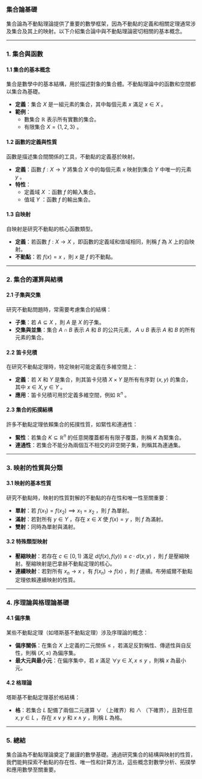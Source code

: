 ### 集合論基礎  

集合論為不動點理論提供了重要的數學框架，因為不動點的定義和相關定理通常涉及集合及其上的映射。以下介紹集合論中與不動點理論密切相關的基本概念。

---

### **1. 集合與函數**

#### **1.1 集合的基本概念**  
集合是數學中的基本結構，用於描述對象的集合體。不動點理論中的函數和空間都以集合為基礎。  
- **定義**：集合  $`X`$  是一組元素的集合，其中每個元素  $`x`$  滿足  $`x \in X`$ 。  
- **範例**：  
  - 數集合  $`\mathbb{R}`$  表示所有實數的集合。  
  - 有限集合  $`X = \{1, 2, 3\}`$ 。  

#### **1.2 函數的定義與性質**  
函數是描述集合間關係的工具，不動點的定義基於映射。  
- **定義**：函數  $`f: X \to Y`$  將集合  $`X`$  中的每個元素  $`x`$  映射到集合  $`Y`$  中唯一的元素  $`y`$ 。  
- **特性**：  
  - 定義域  $`X`$ ：函數  $`f`$  的輸入集合。  
  - 值域  $`Y`$ ：函數  $`f`$  的輸出集合。  

#### **1.3 自映射**  
自映射是研究不動點的核心函數類型。  
- **定義**：若函數  $`f: X \to X`$ ，即函數的定義域和值域相同，則稱  $`f`$  為  $`X`$  上的自映射。  
- **不動點**：若  $`f(x) = x`$ ，則  $`x`$  是  $`f`$  的不動點。

---

### **2. 集合的運算與結構**

#### **2.1 子集與交集**  
研究不動點問題時，常需要考慮集合的結構：  
- **子集**：若  $`A \subseteq X`$ ，則  $`A`$  是  $`X`$  的子集。  
- **交集與並集**：集合  $`A \cap B`$  表示  $`A`$  和  $`B`$  的公共元素， $`A \cup B`$  表示  $`A`$  和  $`B`$  的所有元素的集合。  

#### **2.2 笛卡兒積**  
在研究不動點定理時，特定映射可能定義在多維空間上：  
- **定義**：若  $`X`$  和  $`Y`$  是集合，則其笛卡兒積  $`X \times Y`$  是所有有序對  $`(x, y)`$  的集合，其中  $`x \in X, y \in Y`$ 。  
- **應用**：笛卡兒積可用於定義多維空間，例如  $`\mathbb{R}^n`$ 。  

#### **2.3 集合的拓撲結構**  
許多不動點定理依賴集合的拓撲性質，如緊性和連通性：  
- **緊性**：若集合  $`K \subseteq \mathbb{R}^n`$  的任意開覆蓋都有有限子覆蓋，則稱  $`K`$  為緊集合。  
- **連通性**：若集合不能分為兩個互不相交的非空開子集，則稱其為連通集。

---

### **3. 映射的性質與分類**

#### **3.1 映射的基本性質**  
研究不動點時，映射的性質對解的不動點的存在性和唯一性至關重要：  
- **單射**：若  $`f(x_1) = f(x_2) \implies x_1 = x_2`$ ，則  $`f`$  為單射。  
- **滿射**：若對所有  $`y \in Y`$ ，存在  $`x \in X`$  使  $`f(x) = y`$ ，則  $`f`$  為滿射。  
- **雙射**：同時為單射與滿射。  

#### **3.2 特殊類型映射**  
- **壓縮映射**：若存在  $`c \in [0, 1)`$  滿足  $`d(f(x), f(y)) \leq c \cdot d(x, y)`$ ，則  $`f`$  是壓縮映射。壓縮映射是巴拿赫不動點定理的核心。  
- **連續映射**：若對所有  $`x_n \to x`$ ，有  $`f(x_n) \to f(x)`$ ，則  $`f`$  連續。布勞威爾不動點定理依賴連續映射的性質。  

---

### **4. 序理論與格理論基礎**

#### **4.1 偏序集**  
某些不動點定理（如塔斯基不動點定理）涉及序理論的概念：  
- **偏序關係**：在集合  $`X`$  上定義的二元關係  $`\leq`$ ，若滿足反對稱性、傳遞性與自反性，則稱  $`(X, \leq)`$  為偏序集。  
- **最大元與最小元**：在偏序集中，若  $`x`$  滿足  $`\forall y \in X, x \leq y`$ ，則稱  $`x`$  為最小元。

#### **4.2 格理論**  
塔斯基不動點定理基於格結構：  
- **格**：若集合  $`L`$  配備了兩個二元運算  $`\vee`$ （上確界）和  $`\wedge`$ （下確界），且對任意  $`x, y \in L`$ ，存在  $`x \vee y`$  和  $`x \wedge y`$ ，則稱  $`L`$  為格。

---

### **5. 總結**

集合論為不動點理論奠定了嚴謹的數學基礎。通過研究集合的結構與映射的性質，我們能夠探索不動點的存在性、唯一性和計算方法，這些概念對數學分析、拓撲學和應用數學至關重要。